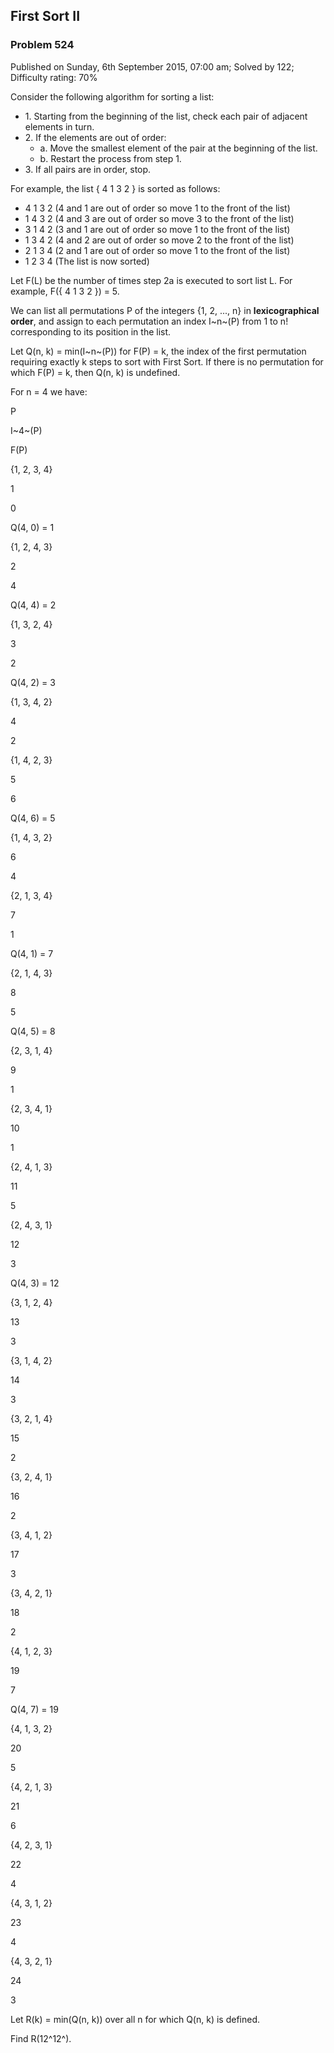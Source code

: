 First Sort II
-------------

### Problem 524

Published on Sunday, 6th September 2015, 07:00 am; Solved by 122;
Difficulty rating: 70%

Consider the following algorithm for sorting a list:

-   1\. Starting from the beginning of the list, check each pair of adjacent
    elements in turn.
-   2\. If the elements are out of order:
    -   a\. Move the smallest element of the pair at the beginning of the list.
    -   b\. Restart the process from step 1.
-   3\. If all pairs are in order, stop.

For example, the list { 4 1 3 2 } is sorted as follows:

-   4 1 3 2 (4 and 1 are out of order so move 1 to the front of the
    list)
-   1 4 3 2 (4 and 3 are out of order so move 3 to the front of the
    list)
-   3 1 4 2 (3 and 1 are out of order so move 1 to the front of the
    list)
-   1 3 4 2 (4 and 2 are out of order so move 2 to the front of the
    list)
-   2 1 3 4 (2 and 1 are out of order so move 1 to the front of the
    list)
-   1 2 3 4 (The list is now sorted)

Let F(L) be the number of times step 2a is executed to sort list L. For
example, F({ 4 1 3 2 }) = 5.

We can list all permutations P of the integers {1, 2, ..., n} in
**lexicographical order**, and assign to each permutation an index
I~n~(P) from 1 to n! corresponding to its position in the list.

Let Q(n, k) = min(I~n~(P)) for F(P) = k, the index of the first
permutation requiring exactly k steps to sort with First Sort. If there
is no permutation for which F(P) = k, then Q(n, k) is undefined.

For n = 4 we have:

P

I~4~(P)

F(P)

{1, 2, 3, 4}

1

0

Q(4, 0) = 1

{1, 2, 4, 3}

2

4

Q(4, 4) = 2

{1, 3, 2, 4}

3

2

Q(4, 2) = 3

{1, 3, 4, 2}

4

2

{1, 4, 2, 3}

5

6

Q(4, 6) = 5

{1, 4, 3, 2}

6

4

{2, 1, 3, 4}

7

1

Q(4, 1) = 7

{2, 1, 4, 3}

8

5

Q(4, 5) = 8

{2, 3, 1, 4}

9

1

{2, 3, 4, 1}

10

1

{2, 4, 1, 3}

11

5

{2, 4, 3, 1}

12

3

Q(4, 3) = 12

{3, 1, 2, 4}

13

3

{3, 1, 4, 2}

14

3

{3, 2, 1, 4}

15

2

{3, 2, 4, 1}

16

2

{3, 4, 1, 2}

17

3

{3, 4, 2, 1}

18

2

{4, 1, 2, 3}

19

7

Q(4, 7) = 19

{4, 1, 3, 2}

20

5

{4, 2, 1, 3}

21

6

{4, 2, 3, 1}

22

4

{4, 3, 1, 2}

23

4

{4, 3, 2, 1}

24

3

Let R(k) = min(Q(n, k)) over all n for which Q(n, k) is defined.

Find R(12^12^).
